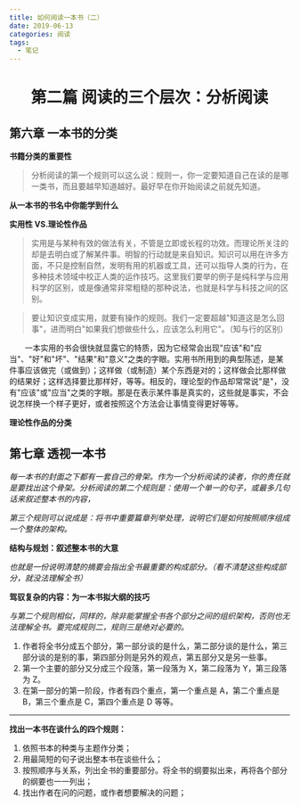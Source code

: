 ```yaml
---
title: 如何阅读一本书（二）
date: 2019-06-13
categories: 阅读
tags:
  - 笔记
---
```


# <div align=center>第二篇 阅读的三个层次：分析阅读

## 第六章 一本书的分类

**书籍分类的重要性**

> 分析阅读的第一个规则可以这么说：规则一，你一定要知道自己在读的是哪一类书，而且要越早知道越好。最好早在你开始阅读之前就先知道。

**从一本书的书名中你能学到什么**

**实用性 VS.理论性作品**

> 实用是与某种有效的做法有关，不管是立即或长程的功效。而理论所关注的却是去明白或了解某件事。明智的行动就是来自知识。知识可以用在许多方面，不只是控制自然，发明有用的机器或工具，还可以指导人类的行为，在多种技术领域中校正人类的运作技巧。这里我们要举的例子是纯科学与应用科学的区别，或是像通常非常粗糙的那种说法，也就是科学与科技之间的区别。

> 要让知识变成实用，就要有操作的规则。我们一定要超越"知道这是怎么回事"，进而明白"如果我们想做些什么，应该怎么利用它"。（知与行的区别）

<!--more-->

&emsp;&emsp;一本实用的书会很快就显露它的特质，因为它经常会出现"应该"和"应当"、"好"和"坏"、"结果"和"意义"之类的字眼。实用书所用到的典型陈述，是某件事应该做完（或做到）；这样做（或制造）某个东西是对的；这样做会比那样做的结果好；这样选择要比那样好，等等。相反的，理论型的作品却常常说"是"，没有"应该"或"应当"之类的字眼。那是在表示某件事是真实的，这些就是事实，不会说怎样换一个样子更好，或者按照这个方法会让事情变得更好等等。

**理论性作品的分类**

## 第七章 透视一本书

_每一本书的封面之下都有一套自己的骨架。作为一个分析阅读的读者，你的责任就是要找出这个骨架。分析阅读的第二个规则是：使用一个单一的句子，或最多几句话来叙述整本书的内容，_

_第三个规则可以说成是：将书中重要篇章列举处理，说明它们是如何按照顺序组成一个整体的架构。_

**结构与规划：叙述整本书的大意**

_也就是一份说明清楚的摘要会指出全书最重要的构成部分。（看不清楚这些构成部分，就没法理解全书）_

**驾驭复杂的内容：为一本书拟大纲的技巧**

_与第二个规则相似，同样的，除非能掌握全书各个部分之间的组织架构，否则也无法理解全书。要完成规则二，规则三是绝对必要的。_

1. 作者将全书分成五个部分，第一部分谈的是什么，第二部分谈的是什么，第三部分谈的是别的事，第四部分则是另外的观点，第五部分又是另一些事。
2. 第一个主要的部分又分成三个段落，第一段落为 X，第二段落为 Y，第三段落为 Z。
3. 在第一部分的第一阶段，作者有四个重点，第一个重点是 A，第二个重点是 B，第三个重点是 C，第四个重点是 D 等等。

---

**找出一本书在谈什么的四个规则：**

1. 依照书本的种类与主题作分类；
2. 用最简短的句子说出整本书在谈些什么；
3. 按照顺序与关系，列出全书的重要部分。将全书的纲要拟出来，再将各个部分的纲要也一一列出；
4. 找出作者在问的问题，或作者想要解决的问题；
